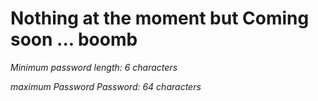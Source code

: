 # Nothing at the moment but Coming soon ... boomb

*Minimum password length: 6 characters*

*maximum Password Password: 64 characters*
